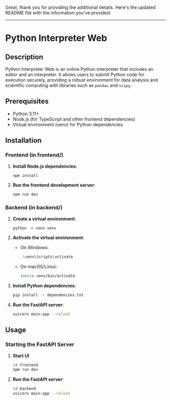 Great, thank you for providing the additional details. Here's the updated README file with the information you've provided:

---

# Python Interpreter Web

## Description

Python Interpreter Web is an online Python interpreter that includes an editor and an interpreter. It allows users to submit Python code for execution securely, providing a robust environment for data analysis and scientific computing with libraries such as `pandas` and `scipy`.

## Prerequisites

- Python 3.11+
- Node.js (for TypeScript and other frontend dependencies)
- Virtual environment (venv) for Python dependencies

## Installation

### Frontend (in frontend/)

1. **Install Node.js dependencies**:

    ```bash
    npm install
    ```

2. **Run the frontend development server**:

    ```bash
    npm run dev
    ```

### Backend (in backend/)

1. **Create a virtual environment**:

    ```bash
    python -m venv venv
    ```

2. **Activate the virtual environment**:

    - On Windows:
        ```bash
        .\venv\Scripts\activate
        ```
    - On macOS/Linux:
        ```bash
        source venv/bin/activate
        ```

3. **Install Python dependencies**:

    ```bash
    pip install -r dependencies.txt
    ```

4. **Run the FastAPI server**:

    ```bash
    uvicorn main:app --reload
    ```

## Usage

### Starting the FastAPI Server
1. **Start UI**
   ```bash
   cd frontend
   npm run dev
   ```

3. **Run the FastAPI server**:

    ```bash
    cd backend
    uvicorn main:app --reload
    ```
